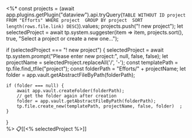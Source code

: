 <%*
const projects = (await app.plugins.getPlugin("dataview").api.tryQuery(`
TABLE WITHOUT ID
project
FROM "Efforts"
WHERE project 
GROUP BY project 
SORT length(rows.file.link) DESC
`)).values;
projects.push("! new project");
let selectedProject = await tp.system.suggester(item => item, projects.sort(), true, "Select a project or create a new one...");

if (selectedProject === "! new project") {
	selectedProject = await tp.system.prompt("Please enter new project:", null, false, false);
	let projectName = selectedProject.replaceAll('/', '-');
	const templatePath = tp.file.find_tfile("project");
	const folderPath = "Efforts/" +  projectName;
	let folder = app.vault.getAbstractFileByPath(folderPath);
	
	if (folder === null) {  
		await app.vault.createFolder(folderPath);  
		// get the folder again after creation  
		folder = app.vault.getAbstractFileByPath(folderPath);  
		tp.file.create_new(templatePath, projectName, false, folder)  ;
	}
}	
%> 📋[[<% selectedProject %>]]